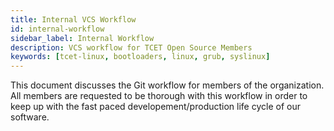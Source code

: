```yaml
---
title: Internal VCS Workflow
id: internal-workflow
sidebar_label: Internal Workflow
description: VCS workflow for TCET Open Source Members
keywords: [tcet-linux, bootloaders, linux, grub, syslinux]
---
```


This document discusses the Git workflow for members of the organization. All members are requested to be thorough with this workflow in order to keep up with the fast paced developement/production life cycle of our software. 